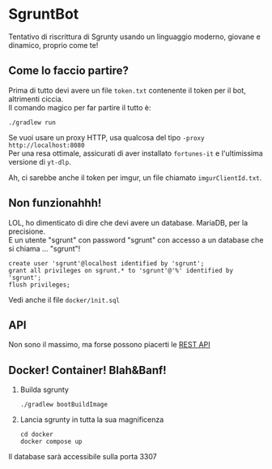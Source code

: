 # SgruntBot

Tentativo di riscrittura di Sgrunty usando un linguaggio moderno, giovane e dinamico, proprio come te!

## Come lo faccio partire?

Prima di tutto devi avere un file `token.txt` contenente il token per il bot, altrimenti ciccia.\
Il comando magico per far partire il tutto è:

```shell
./gradlew run
```

Se vuoi usare un proxy HTTP, usa qualcosa del tipo `-proxy http://localhost:8080`\
Per una resa ottimale, assicurati di aver installato `fortunes-it` e l'ultimissima versione di `yt-dlp`.

Ah, ci sarebbe anche il token per imgur, un file chiamato `imgurClientId.txt`.

## Non funzionahhh!

LOL, ho dimenticato di dire che devi avere un database. MariaDB, per la precisione.\
E un utente "sgrunt" con password "sgrunt" con accesso a un database che si chiama ... "sgrunt"!

```mariadb
create user 'sgrunt'@localhost identified by 'sgrunt';
grant all privileges on sgrunt.* to 'sgrunt'@'%' identified by 'sgrunt';
flush privileges;
```

Vedi anche il file `docker/ìnit.sql`

## API

Non sono il massimo, ma forse possono piacerti le [REST API](http://localhost:8081/sgrunty/swagger-ui/index.html)

## Docker! Container! Blah&Banf!

1. Builda sgrunty
    ```shell
    ./gradlew bootBuildImage
    ```
1. Lancia sgrunty in tutta la sua magnificenza
    ```shell
   cd docker
    docker compose up
    ```
   
Il database sarà accessibile sulla porta 3307